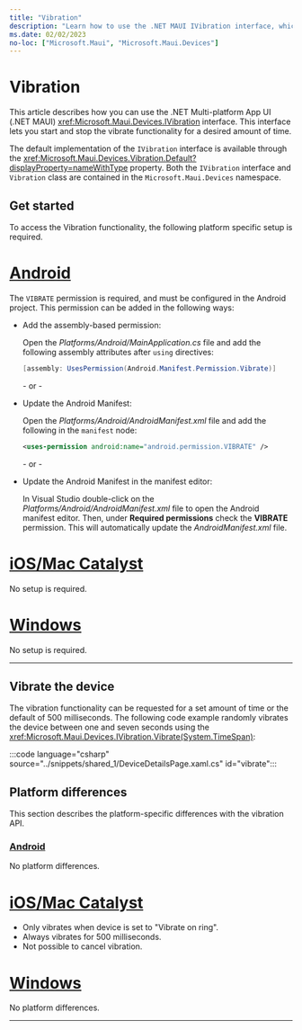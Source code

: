 ```yaml
---
title: "Vibration"
description: "Learn how to use the .NET MAUI IVibration interface, which lets you start and stop the vibrate functionality for a desired amount of time."
ms.date: 02/02/2023
no-loc: ["Microsoft.Maui", "Microsoft.Maui.Devices"]
---
```


# Vibration

This article describes how you can use the .NET Multi-platform App UI (.NET MAUI) <xref:Microsoft.Maui.Devices.IVibration> interface. This interface lets you start and stop the vibrate functionality for a desired amount of time.

The default implementation of the `IVibration` interface is available through the <xref:Microsoft.Maui.Devices.Vibration.Default?displayProperty=nameWithType> property. Both the `IVibration` interface and `Vibration` class are contained in the `Microsoft.Maui.Devices` namespace.

## Get started

To access the Vibration functionality, the following platform specific setup is required.

<!-- markdownlint-disable MD025 -->
# [Android](#tab/android)

The `VIBRATE` permission is required, and must be configured in the Android project. This permission can be added in the following ways:

- Add the assembly-based permission:

  Open the _Platforms/Android/MainApplication.cs_ file and add the following assembly attributes after `using` directives:

  ```csharp
  [assembly: UsesPermission(Android.Manifest.Permission.Vibrate)]
  ```

  \- or -

- Update the Android Manifest:

  Open the _Platforms/Android/AndroidManifest.xml_ file and add the following in the `manifest` node:

  ```xml
  <uses-permission android:name="android.permission.VIBRATE" />
  ```

  \- or -

- Update the Android Manifest in the manifest editor:

  In Visual Studio double-click on the *Platforms/Android/AndroidManifest.xml* file to open the Android manifest editor. Then, under **Required permissions** check the **VIBRATE** permission. This will automatically update the *AndroidManifest.xml* file.

# [iOS/Mac Catalyst](#tab/macios)

No setup is required.

# [Windows](#tab/windows)

No setup is required.

-----

## Vibrate the device

The vibration functionality can be requested for a set amount of time or the default of 500 milliseconds. The following code example randomly vibrates the device between one and seven seconds using the <xref:Microsoft.Maui.Devices.IVibration.Vibrate(System.TimeSpan)>:

:::code language="csharp" source="../snippets/shared_1/DeviceDetailsPage.xaml.cs" id="vibrate":::

## Platform differences

This section describes the platform-specific differences with the vibration API.

<!-- markdownlint-disable MD025 -->
<!-- markdownlint-disable MD024 -->
### [Android](#tab/android)

No platform differences.

# [iOS/Mac Catalyst](#tab/macios)

- Only vibrates when device is set to "Vibrate on ring".
- Always vibrates for 500 milliseconds.
- Not possible to cancel vibration.

# [Windows](#tab/windows)

No platform differences.

-----
<!-- markdownlint-enable MD024 -->
<!-- markdownlint-enable MD025 -->
